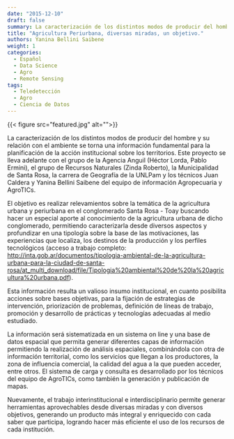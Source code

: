 ```yaml
---
date: "2015-12-10"
draft: false
summary: La caracterización de los distintos modos de producir del hombre y su relación con el ambiente se torna una información fundamental para la planificación de la acción institucional sobre los territorios.
title: "Agricultura Periurbana, diversas miradas, un objetivo."
authors: Yanina Bellini Saibene
weight: 1
categories:
  - Español
  - Data Science
  - Agro
  - Remote Sensing
tags: 
  - Teledetección
  - Agro
  - Ciencia de Datos
---
```


{{< figure src="featured.jpg" alt="">}}

La caracterización de los distintos modos de producir del hombre y su relación con el ambiente se torna una información fundamental para la planificación de la acción institucional sobre los territorios. Este proyecto se lleva adelante con el grupo de la Agencia Anguil (Héctor Lorda, Pablo Ermini), el grupo de Recursos Naturales (Zinda Roberto), la Municipalidad de Santa Rosa, la carrera de Geografía de la UNLPam y los técnicos Juan Caldera y Yanina Bellini Saibene del equipo de información Agropecuaria y AgroTICs. 

El objetivo es realizar relevamientos sobre la temática de la agricultura urbana y periurbana en el conglomerado Santa Rosa - Toay buscando hacer un especial aporte al conocimiento de la agricultura urbana de dicho conglomerado, permitiendo caracterizarla desde diversos aspectos y profundizar en una tipología sobre la base de las motivaciones, las experiencias que localiza, los destinos de la producción y los perfiles tecnológicos (acceso a trabajo completo: http://inta.gob.ar/documentos/tipologia-ambiental-de-la-agricultura-urbana-para-la-ciudad-de-santa-rosa/at_multi_download/file/Tipologia%20ambiental%20de%20la%20agricultura%20urbana.pdf). 

Esta información resulta un valioso insumo institucional, en cuanto posibilita acciones sobre bases objetivas, para la fijación de estrategias de intervención, priorización de problemas, definición de líneas de trabajo, promoción y desarrollo de prácticas y tecnologías adecuadas al medio estudiado.

La información será sistematizada en un sistema on line y una base de datos espacial que permita generar diferentes capas de información permitiendo la realización de análisis espaciales, combinándola con otra de información territorial, como los servicios que llegan a los productores, la zona de influencia comercial, la calidad del agua a la que pueden acceder, entre otros.  El sistema de carga y consulta es desarrollado por los técnicos del equipo de AgroTICs, como también la generación y publicación de mapas.

Nuevamente, el trabajo interinstitucional e interdisciplinario permite generar herramientas aprovechables desde diversas miradas y con diversos objetivos, generando un producto más integral y enriquecido con cada saber que participa, logrando hacer más eficiente el uso de los recursos de cada institución.

